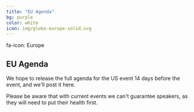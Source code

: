 ```yaml
---
title: "EU Agenda"
bg: purple
color: white
icon: img/globe-europe-solid.svg
---
```


fa-icon: Europe
## EU Agenda

We hope to release the full agenda for the US event 14 days before the event, and we'll post it here.

Please be aware that with current events we can't guarantee speakers, as they will need to put their health first.

